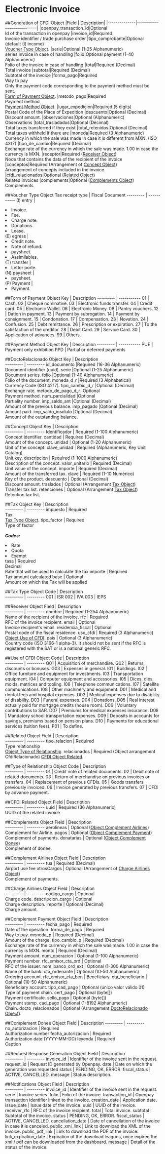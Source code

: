 # Electronic Invoice

##Generation of CFDI Object
|Field | Description|
|--------------|---------------------------|
|openpay_transaction_id|Optional <br> Id of the transaction in openpay
|invoice_id|Required<br> Invoice identifier / trade purchase order
|tipo_comprobante|Optional (default (I) income) <br> [Voucher Type Object](#voucher-type-object).
|serie|Optional (1-25 Alphanumeric) <br> series invoice in case of handling
|folio|Optional payment (1-40 Alphanumeric) <br> Folio of the invoice in case of handling
|total|Required (Decimal) <br> Total invoice
|subtotal|Required (Decimal) <br> Subtotal of the invoice
|forma_pago|Required <br> Way to pay <br> Only the payment code corresponding to the payment method must be sent. <br> [Form of Payment Object](#form-of-payment-object).
|metodo_pago|Required <br> Payment method <br> [Payment Method Object](#payment-method-object).
|lugar_expedicion|Required (5 digits) <br> Postal Code of the Place of Expedition
|descuento|Optional (Decimal) <br> Discount amount.
|observaciones|Optional (Alphanumeric) <br> Observations
|total_trasladados|Optional (Decimal) <br> Total taxes transferred if they exist
|total_retenidos|Optional (Decimal) <br> Total taxes withheld if there are
|moneda|Required (3 Alphanumeric) <br> Currency in which the sale was made in case it is different from MXN. (ISO 4217)
|tipo_de_cambio|Required (Decimal) <br> Exchange rate of the currency in which the sale was made. 1.00 in case the currency is MXN.
|receptor|Required ([Receiver Object](#receiver-object)) <br> Node that contains the data of the recipient of the invoice
|conceptos|Required (Arrangement of [Concept Object](#concept-object)) <br> Arrangement of concepts included in the invoice
|cfdi_relacionados|Optional ([Related Object](#related-object)) <br> Related invoices
|complements|Optional ([Complements Object](#complements-object)) <br> Complements

##Voucher Type Object
Tax receipt type  | Fiscal Document
---------      	| -----------
(I) entry 		| <li>Invoice.</li><li>Fee.</li><li>Charge note.</li><li>Donations.</li><li>Lease.</li>
(E) egress		| <li>Credit note.</li><li>Note of refund.</li><li>paysheet.</li><li>Assimilables.</li>
(T) transfer	| <li>Letter porte.</li>
(N) paysheet	| <li>paysheet.</li>
(P) Payment		| <li>Payment.</li>

##Form of Payment Object
Key  		| Description
--------- 	| -----------
01			| Cash.
02			| Cheque nominative.
03			| Electronic funds transfer.
04			| Credit card.
05			| Electronic Wallet.
06			| Electronic Money.
08			| Pantry vouchers.
12			| Dation in payment.
13			| Payment by subrogation.
14			| Payment by consignment.
15			| Condonation.
17			| Compensation.
23			| Novation.
24			| Confusion.
25			| Debt remittance.
26			| Prescription or expiration.
27			| To the satisfaction of the creditor.
28			| Debit Card.
29			| Service Card.
30			| Application of advances.
99			| Others.

##Payment Method Object
Key  		| Description
--------- 	| -----------
PUE			| Payment only exhibition
PPD			| Partial or deferred payments

##DoctoRelacionado Object
Key 			| Description         	
---------		| ---------
id_documento		|Required (16-36 Alphanumeric) <br> Document identifier (uuid).
serie				|Optional (1-25 Alphanumeric) <br> Document series.
folio				|Optional (1-40 Alphanumeric) <br> Folio of the document.
moneda_d_r			|Required (3 Alphabetical) <br> Currency Code (ISO 4217).
tipo_cambio_d_r		|Optional (Decimal) <br> Exchange rate.
metodo_de_pago_d_r	|Optional <br> Payment method.
num_parcialidad		|Optional <br> Partiality number.
imp_saldo_ant		|Optional (Decimal) <br> Amount of the previous balance.
imp_pagado			|Optional (Decimal) <br> Amount paid.
imp_saldo_insoluto	|Optional (Decimal) <br> Amount of the outstanding balance.

##Concept Object
Key 			| Description         	
---------		| ---------
Identificador	|	Required (1-100 Alphanumeric) <br> Concept identifier.
cantidad		|	Required (Decimal) <br> Amount of the concept.
unidad			|	Optional (1-20 Alphanumeric) <br> Unit of the concept.
clave_unidad	|	Required (Alphanumeric, Key Unit Catalog) <br> Unit key.
descripcion		|	Required (1-1000 Alphanumeric) <br> Description of the concept.
valor_unitario	|	Required (Decimal) <br> Unit value of the concept.
importe			|	Required (Decimal) <br> Amount of the transferred tax.
clave			|	Required (1-10 Numérico) <br> Key of the product.
descuento		|	Optional (Decimal) <br> Discount amount.
traslados		|	Optional (Arrangement [Tax Object](#tax-object)) <br> Transfer tax list.
retenciones		|	Optional (Arrangement [Tax Object](#tax-object)) <br> Retention tax list.

##Tax Object
Key 			| Description         	
---------		| ---------
impuesto		| Required <br> Tax <br> [Tax Type Object](#tax-type-object).
tipo_factor		| Required <br> Type of factor <br> <br> ***Codes:*** <br> <li>Rate</li><li>Quota</li><li>Exempt</li>
tasa			| Required <br> Decimal <br> Rate that will be used to calculate the tax
importe			| Required <br> Tax amount calculated
base			| Optional <br> Amount on which the Tax will be applied

##Tax Type Object
Code 			| Description         	
---------		| ---------
001			| ISR
002			| IVA
003			| IEPS

##Receiver Object
Field 			| Description         	
---------		| ---------
nombre				| Required (1-254 Alphanumeric) <br> Name of the recipient of the invoice.
rfc					| Required <br> RFC of the invoice recipient.
email				| Optional <br> Invoice recipient's email.
residencia_fiscal	| Optional <br> Postal code of the fiscal residence.
uso_cfdi			| Required (3 Alphanumeric) <br> [Object Use of CFDI](#use-of-cfdi-object).
pais				| Optional (3 Alphanumeric) <br> Country code (ISO 3166-1 alpha-3). It should not be sent if the RFC is registered with the SAT or is a national generic RFC.

##Use of CFDI Object
Code 			| Description         	
---------		| ---------
G01		| Acquisition of merchandise.
G02		| Returns, discounts or bonuses.
G03		| Expenses in general.
I01		| Buildings.
I02		| Office furniture and equipment for investments.
I03		| Transportation equipment.
I04		| Computer equipment and accessories.
I05		| Dices, dies, molds, matrices and tooling.
I06		| Telephone communications.
I07		| Satellite communications.
I08		| Other machinery and equipment.
D01		| Medical and dental fees and hospital expenses.
D02		| Medical expenses due to disability or disability.
D03		| Funeral expenses.
D04		| Donations.
D05		| Real interest actually paid for mortgage credits (house room).
D06		| Voluntary contributions to SAR.
D07		| Premiums for medical expenses insurance.
D08		| Mandatory school transportation expenses.
D09		| Deposits in accounts for savings, premiums based on pension plans.
D10		| Payments for educational services (tuition fees).
P01		| To define.


##Related Object
Field 			| Description         	
---------		| ---------
tipo_relacion	| Required <br> Type relationship <br> [Object Type of Relationship](#type-of-relationship-object).
relacionados	| Required (Object arrangement CfdiRelacionado) [CFDI Object Related](#cfdi-related-object).

##Type of Relationship Object
Code 			| Description         	
---------		| ---------
01	| Credit note of related documents.
02	| Debit note of related documents.
03	| Return of merchandise on previous invoices or transfers.
04	| Replacement of previous CFDIs.
05	| Goods transfers previously invoiced.
06	| Invoice generated by previous transfers.
07	| CFDI by advance payment.

##CFDI Related Object
Field 			| Description         	
---------		| ---------
uuid		|	Required (36 Alphanumeric) <br> UUID of the related invoice

##Complements Object
Field 			| Description         	
---------		| ---------
aerolineas	| Optional ([Object Complement Airlines](#complement-airlines-object)) <br> Complement for Airline.
pagos		| Optional ([Object Complement Payment](#complement-payment-object)) <br> Complement of payments.
donatarias  | Optional ([Object Complement Donee](#complement-donee-object)) <br> Complement of donee.

##Complement Airlines Object
Field 			| Description         	
---------		| ---------
tua			| Required (Decimal) <br> Airport use fee
otrosCargos	| Optional (Arrangement of [Charge Airlines Object](#charge-airlines-object)) <br> Complement of payments.

##Charge Airlines Object
Field 			| Description         	
---------		| ---------
codigo_cargo		| Optional <br> Charge code.
descripcion_cargo	| Optional <br> Charge description.
importe				| Optional (Decimal) <br> Charge amount.

##Complement Payment Object
Field 			| Description         	
---------		| ---------
fecha_pago			| Required <br> Date of the operation.
forma_de_pago		| Required <br> Way to pay.
moneda_p			| Required (Decimal) <br> Amount of the charge.
tipo_cambio_p		| Required (Decimal) <br> Exchange rate of the currency in which the sale was made. 1.00 in case the currency is MXN.
monto				| Required (Decimal) <br> Payment amount.
num_operacion		| Optional (1-100 Alphanumeric) <br> Payment number.
rfc_emisor_cta_ord	| Optional <br> RFC of the issuer.
nom_banco_ord_ext	| Optional (1-300 Alphanumeric) <br> Name of the bank.
cta_ordenante		| Optional (10-50 Alphanumeric) <br> Ordering account.
rfc_emisor_cta_ben	| Beneficiary.
cta_beneficiario	| Optional (10-50 Alphanumeric) <br> Beneficiary account.
tipo_cad_pago		| Optional (único valor válido 01) <br> Type of payment chain.
cert_pago			| Optional (byte[]) <br> Payment certificate.
sello_pago			| Optional (byte[]) <br> Payment stamp.
cad_pago			| Optional (1-8192 Alphanumeric) <br> Chain.
docto_relacionados	| Optional (Arrangement [DoctoRelacionado Object](#doctorelacionado-object)).

##Complement Donee Object
Field 			| Description
---------		| ---------
no_autorizacion		| Required <br> Authorization number
fecha_autorizacion	| Required <br> Authorization date (YYYY-MM-DD)
leyenda 			| Required <br> Caption

##Request Response Generation Object
Field 			| Description         	
---------		| ---------
invoice_id		| Identifier of the invoice sent in the request.
request_id		| Request ID generated by Openpay.
date			| Date on which the generation was requested
status			| PENDING, OK, ERROR.
fiscal_status	| ACTIVE, CANCELLED.
message			| Status description.

##Notifications Object
Field 			| Description         	
---------		| ---------
invoice_id				|	Identifier of the invoice sent in the request.
serie					|	Invoice series.
folio					|	Folio of the invoice.
transaction_id			|	Openpay transaction identifier linked to the invoice.
creation_date			|	Application date.
issue_date				|	Issue date of the invoice.
uuid					|	UUID of the invoice.
receiver_rfc			|	RFC of the invoice recipient.
total					|	Total invoice.
subtotal				|	Subtotal of the invoice.
status					|	PENDING, OK, ERROR.
fiscal_status			|	ACTIVE, CANCELLED.
cancellation_date		|	Date of cancellation of the invoice in case it is canceled.
public_xml_link			|	Link to download the XML of the invoice.
public_pdf_link			|	Link to download the PDF of the invoice.
link_expiration_date	|	Expiration of the download leagues, once expired the xml / pdf can be downloaded from the dashboard.
message					|	Detail of the status of the invoice.